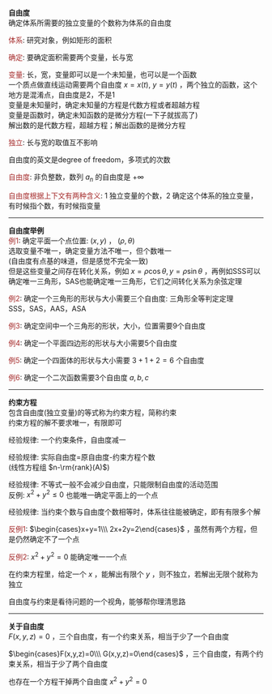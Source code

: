 **自由度**  
确定体系所需要的独立变量的个数称为体系的自由度  
  
<font color=brown>体系</font>: 研究对象，例如矩形的面积  
  
<font color=brown>确定</font>: 要确定面积需要两个变量，长与宽  
  
<font color=brown>变量</font>: 长，宽，变量即可以是一个未知量，也可以是一个函数  
一个质点做直线运动需要两个自由度 $x=x(t),\ y=y(t)$ ，两个独立的函数，这个地方是混淆点，自由度是2，不是1  
变量是未知量时，确定未知量的方程是代数方程或者超越方程  
变量是函数时，确定未知函数的是微分方程(一下子就拔高了)  
解出数的是代数方程，超越方程；解出函数的是微分方程  
  
<font color=brown>独立</font>: 长与宽的取值互不影响  
  
自由度的英文是degree of freedom，多项式的次数  
  
<font color=brown>自由度</font>: 非负整数，数列 $a_n$ 的自由度是 $+\infty$  
  
<font color=brown>自由度根据上下文有两种含义</font>: 1 独立变量的个数，2 确定这个体系的独立变量，有时候指个数，有时候指变量  
  
  
---  
  
**自由度举例**  
<font color=brown>例1</font>: 确定平面一个点位置: $(x,y)$ ， $(\rho,\theta)$  
选取变量不唯一，确定变量方法不唯一，但个数唯一  
(自由度有点基的味道，但是感觉不完全一致)  
但是这些变量之间存在转化关系，例如 $x=\rho\cos\theta,y=\rho\sin\theta$ ，再例如SSS可以确定唯一三角形，SAS也能确定唯一三角形，它们之间转化关系为余弦定理  
  
<font color=brown>例2</font>: 确定一个三角形的形状与大小需要三个自由度: 三角形全等判定定理  
SSS，SAS，AAS，ASA  
  
<font color=brown>例3</font>: 确定空间中一个三角形的形状，大小，位置需要9个自由度  
  
<font color=brown>例4</font>: 确定一个平面四边形的形状与大小需要5个自由度  
  
<font color=brown>例5</font>: 确定一个四面体的形状与大小需要 $3+1+2=6$ 个自由度  
  
<font color=brown>例6</font>: 确定一个二次函数需要3个自由度 $a,b,c$  
  
---  
  
**约束方程**  
包含自由度(独立变量)的等式称为约束方程，简称约束  
约束方程的解不要求唯一，有限即可  
  
经验规律: 一个约束条件，自由度减一  
  
经验规律: 实际自由度=原自由度-约束方程个数  
(线性方程组 $n-\rm{rank}(A)$)  
  
经验规律: 不等式一般不会减少自由度，只能限制自由度的活动范围  
反例: $x^2+y^2\leq0$ 也能唯一确定平面上的一个点  
  
经验规律: 当约束个数与自由度个数相等时，体系往往能被确定，即有有限多个解  
  
<font color=brown>反例1</font>: $\begin{cases}x+y=1\\\ 2x+2y=2\end{cases}$ ，虽然有两个方程，但是仍然确定不了一个点  
  
<font color=brown>反例2</font>: $x^2+y^2=0$ 能确定唯一一个点  
  
在约束方程里，给定一个 $x$ ，能解出有限个 $y$ ，则不独立，若解出无限个就称为独立  
  
自由度与约束是看待问题的一个视角，能够帮你理清思路  
  
---  
  
**关于自由度**  
$F(x,y,z)=0$ ，三个自由度，有一个约束关系，相当于少了一个自由度  
  
$\begin{cases}F(x,y,z)=0\\\ G(x,y,z)=0\end{cases}$ ，三个自由度，有两个约束关系，相当于少了两个自由度  
  
也存在一个方程干掉两个自由度 $x^2+y^2=0$  
